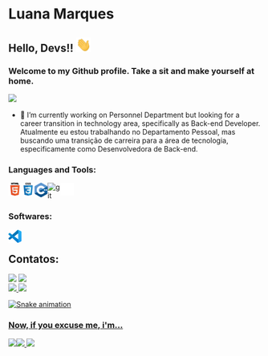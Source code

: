 <!--
**marquesluana/marquesluana** is a ✨ _special_ ✨ repository because its `README.md` (this file) appears on your GitHub profile.
-->


# Luana Marques
## Hello, Devs!! <img  src="https://raw.githubusercontent.com/ABSphreak/ABSphreak/master/gifs/Hi.gif" width="30px">
### Welcome to my Github profile. Take a sit and make yourself at home.

<img src="https://github.com/marquesluana/marquesluana/assets/125707361/75d14f34-7194-4c55-bcc5-0a6eb4cb88fe" width="350px">


- :briefcase: I’m currently working on Personnel Department but looking for a career transition in technology area, specifically as Back-end Developer. <br>
  Atualmente eu estou trabalhando no Departamento Pessoal, mas buscando uma transição de carreira para a área de tecnologia, especificamente como Desenvolvedora de Back-end.

### Languages and Tools:

<a href="https://www.w3.org/html/" target="_blank"><img align="left" alt="HTML5" width="26px" src="https://raw.githubusercontent.com/github/explore/80688e429a7d4ef2fca1e82350fe8e3517d3494d/topics/html/html.png" /></a>
<a href="https://www.w3schools.com/css/" target="_blank"><img align="left" alt="CSS3" width="26px" src="https://raw.githubusercontent.com/github/explore/80688e429a7d4ef2fca1e82350fe8e3517d3494d/topics/css/css.png" /></a>
<a href="https://www.w3schools.com/cpp/" target="_blank"> <img align="left" alt="C++" width="26px" src="https://github.com/Aakarsh-B/trying-repos/blob/master/c++.png"/> </a>
<a href="https://git-scm.com/" target="_blank"> <img align="left" alt="git" width="26px" src="https://www.vectorlogo.zone/logos/git-scm/git-scm-icon.svg"/> </a>

<img align="left" alt="GitHub" width="26px" src="https://github.com/Aakarsh-B/trying-repos/blob/master/github.svg" />
<!--
<a href="https://www.python.org" target="_blank"> <img align="left" alt="Python" width="26px" src="https://github.com/Aakarsh-B/trying-repos/blob/master/python-5.svg?raw=true"/> </a>
<a href="https://www.cprogramming.com/" target="_blank"> <img align="left" alt="C" width="26px" src="https://github.com/Aakarsh-B/trying-repos/blob/master/c-programming.png"/> </a>
-->
<br />
<br />

### Softwares:

<img align="left" alt="Visual Studio Code" width="26px" src="https://raw.githubusercontent.com/github/explore/80688e429a7d4ef2fca1e82350fe8e3517d3494d/topics/visual-studio-code/visual-studio-code.png" />

<br />

## Contatos:

<div>
<a href = "mailto:luaanaa.maarques@gmail.com"><img loading="lazy" src="https://img.shields.io/badge/Gmail-D14836?style=for-the-badge&logo=gmail&logoColor=white" target="_blank"></a>
<a href="https://www.linkedin.com/in/luanamarquesg" target="_blank"><img loading="lazy" src="https://img.shields.io/badge/-LinkedIn-%230077B5?style=for-the-badge&logo=linkedin&logoColor=white" target="_blank"></a>   
</div>

<div>
<a href="https://github.com/marquesluana">
<img loading="lazy" height="180em" src="https://github-readme-stats.vercel.app/api/top-langs/?username=marquesluana&layout=compact&langs_count=7&theme=dracula"/>
<img loading="lazy" height="180em" src="https://github-readme-stats.vercel.app/api/?username=marquesluana&show_icons=true&theme=dracula&include_all_commits=true&count_private=true"/>
</div>

![Snake animation](https://github.com/marquesluana/marquesluana/blob/output/github-contribution-grid-snake.svg)

### Now, if you excuse me, i'm...
<img src="https://media.tenor.com/Lzr7afFB7xUAAAAd/microsoft-hackathon-hackathon.gif" width="150px"><img src="https://media.tenor.com/lNtmoshuUI8AAAAi/bahroo-hacker.gif" width="150px">
<img src="https://media.tenor.com/k1tDp7A1ys8AAAAC/programmer-developer.gif" width="75px">

<!--
Here are some ideas to get you started:

- 🌱 I’m currently learning ...
- 👯 I’m looking to collaborate on ...
- 🤔 I’m looking for help with ...
- 💬 Ask me about ...
- 📫 How to reach me: ...
- 😄 Pronouns: ...
- ⚡ Fun fact: ...
-->

